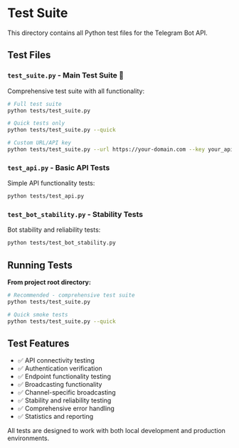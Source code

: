 # Test Suite

This directory contains all Python test files for the Telegram Bot API.

## Test Files

### `test_suite.py` - Main Test Suite 🌟
Comprehensive test suite with all functionality:
```bash
# Full test suite
python tests/test_suite.py

# Quick tests only  
python tests/test_suite.py --quick

# Custom URL/API key
python tests/test_suite.py --url https://your-domain.com --key your_api_key
```

### `test_api.py` - Basic API Tests
Simple API functionality tests:
```bash
python tests/test_api.py
```

### `test_bot_stability.py` - Stability Tests  
Bot stability and reliability tests:
```bash
python tests/test_bot_stability.py
```

## Running Tests

**From project root directory:**
```bash
# Recommended - comprehensive test suite
python tests/test_suite.py

# Quick smoke tests
python tests/test_suite.py --quick
```

## Test Features

- ✅ API connectivity testing
- ✅ Authentication verification
- ✅ Endpoint functionality testing
- ✅ Broadcasting functionality
- ✅ Channel-specific broadcasting
- ✅ Stability and reliability testing
- ✅ Comprehensive error handling
- ✅ Statistics and reporting

All tests are designed to work with both local development and production environments.
